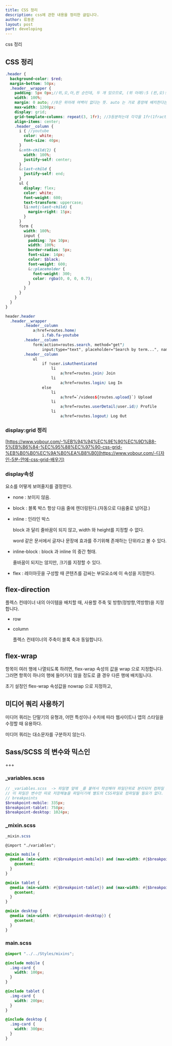 ```yaml
---
title: CSS 정리
description: css에 관한 내용을 정리한 글입니다.
author: 류동훈
layout: post
part: developing
---
```


css 정리

## CSS 정리

```scss
.header {
  background-color: $red;
  margin-bottom: 50px;
  .header__wrapper {
    padding: 5px 0px;//위,오,아,왼 순인데, 두 개 있으므로, (위 아래):5 (왼,오):5 라는 뜻이다.
    width: 100%;
    margin: 0 auto;	//0은 위아래 여백이 없다는 뜻. auto 는 가로 중앙에 배치한다는 뜻 즉, 위아래 여백없이 가로 중앙에 배치된다는 말이다.
    max-width: 1200px;
    display: grid;
    grid-template-columns: repeat(3, 1fr); //3등분하는데 각각을 1fr(1fraction)
    align-items: center;
    .header__column {
      i { //youtube
        color: white;
        font-size: 40px;
      }
      &:nth-child(2) {
        width: 100%;
        justify-self: center;
      }
      &:last-child {
        justify-self: end;
      }
      ul {
        display: flex;
        color: white;
        font-weight: 600;
        text-transform: uppercase;
        li:not(:last-child) {
          margin-right: 15px;
        }
      }
      form {
        width: 100%;
        input {
          padding: 7px 10px;
          width: 100%;
          border-radius: 5px;
          font-size: 14px;
          color: $black;
          font-weight: 600;
          &::placeholder {
            font-weight: 300;
            color: rgba(0, 0, 0, 0.7);
          }
        }
      }
    }
  }
}

header.header
  .header__wrapper
        .header__column
            a(href=routes.home)
                i.fab.fa-youtube
        .header__column
            form(action=routes.search, method="get")
                input(type="text", placeholder="Search by term...", name="term")
        .header__column
            ul
                if !user.isAuthenticated
                    li
                        a(href=routes.join) Join
                    li
                        a(href=routes.login) Log In
                else
                    li
                        a(href=`/videos${routes.upload}`) Upload
                    li
                        a(href=routes.userDetail(user.id)) Profile
                    li
                        a(href=routes.logout) Log Out
```

### display:grid 정리

[https://www.vobour.com/-%EB%94%94%EC%9E%90%EC%9D%B8-5%EB%B6%84-%EC%95%88%EC%97%90-css-grid-%EB%B0%B0%EC%9A%B0%EA%B8%B0](https://www.vobour.com/-디자인-5분-안에-css-grid-배우기)

### display속성

요소를 어떻게 보여줄지를 결정한다.

- none : 보이지 않음.

- block : 블록 박스
  항상 다음 줄에 렌더링된다.(자동으로 다음줄로 넘어감.)

- inline : 인라인 박스

  block 과 달리 줄바꿈이 되지 않고, width 와 height를 지정할 수 없다.

  word 같은 문서에서 글자나 문장에 효과를 주기위해 존재하는 단위라고 볼 수 있다.

- inline-block : block 과 inline 의 중간 형태.

  줄바꿈이 되지는 않지만, 크기를 지정할 수 있다.

- flex : 레이아웃을 구성할 때 콘텐츠를 감싸는 부모요소에 이 속성을 지정한다.

## flex-direction

플렉스 컨테이너 내의 아이템을 배치할 때, 사용할 주축 및 방향(정방향,역방향)을 지정합니다.

- row

- column

  플렉스 컨테이너의 주축이 블록 축과 동일합니다.

## flex-wrap

항목이 여러 행에 나열되도록 하려면, flex-wrap 속성의 값을 wrap 으로 지정합니다. 그러면
항목이 하나의 행에 들어가지 않을 정도로 클 경우 다른 행에 배치됩니다.

초기 설정인 flex-wrap 속성값을 nowrap 으로 지정하고,

## 미디어 쿼리 사용하기

미디어 쿼리는 단말기의 유형과, 어떤 특성이나 수치에 따라 웹사이트나 앱의 스타일을 수정할 때 유용하다.

미디어 쿼리는 대소문자를 구분하지 않는다.

## Sass/SCSS 의 변수와 믹스인

+++

### \_variables.scss

```scss
// _variables.scss  -> 파일명 앞에 _를 붙여서 작성해야 파일단위로 분리되어 컴파일 되지 않는다.
// 이 파일은 변수만 따로 저장해놓을 파일이기에 별도의 CSS파일로 컴파일될 필요가 없다.
// breakpoints
$breakpoint-mobile: 335px;
$breakpoint-tablet: 758px;
$breakpoint-desktop: 1024px;
```

### \_mixin.scss

```scss
_mixin.scss

@import "./variables";

@mixin mobile {
  @media (min-width: #{$breakpoint-mobile}) and (max-width: #{$breakpoint-tablet - 1px}) {
    @content;
  }
}

@mixin tablet {
  @media (min-width: #{$breakpoint-tablet}) and (max-width: #{$breakpoint-desktop - 1px}) {
    @content;
  }
}

@mixin desktop {
  @media (min-width: #{$breakpoint-desktop}) {
    @content;
  }
}
```

### main.scss

```scss
@import "../../Styles/mixins";

@include mobile {
  .img-card {
    width: 100px;
  }
}

@include tablet {
  .img-card {
    width: 200px;
  }
}

@include desktop {
  .img-card {
    width: 300px;
  }
}
```
